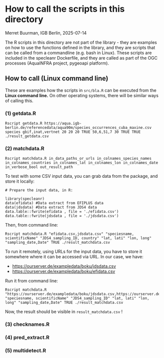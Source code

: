 # How to call the scripts in this directory

Merret Buurman, IGB Berlin, 2025-07-14


The R scripts in this directory are not part of the library - they are examples on how to use the functions defined in the library, and they are scripts that can be called from a commandline (e.g. bash in Linux). These scripts are included in the specleanr Dockerfile, and they are called as part of the OGC processes (AquaINFRA project, pygeoapi platform).

## How to call (Linux command line)

These are examples how the scripts in `src/bla.R` can be executed from the **Linux command line.** On other operating systems, there will be similar ways of calling this.

### (1) getdata.R

```
Rscript getdata.R https://aqua.igb-berlin.de/referencedata/aqua90m/species_occurrences_cuba_maxine.csv species gbif,inat,vertnet 20 20 20 TRUE 50,6,51,7 30 TRUE TRUE ./result_getdata.csv
```

### (2) matchdata.R

```
Rscript matchdata.R in_data_paths_or_urls in_colnames_species_names in_colnames_countries in_colnames_lat in_colnames_lon in_colnames_date in_verbose_bool out_result_path
```

To test with some CSV input data, you can grab data from the package, and store it locally:

```
# Prepare the input data, in R:

library(specleanr)
data(efidata) #Data extract from EFIPLUS data
data(jdsdata) #Data extract from JDS4 data
data.table::fwrite(efidata , file = './efidata.csv')
data.table::fwrite(jdsdata , file = './jdsdata.csv')
```

Then, from command line:

```
Rscript matchdata.R "efidata.csv,jdsdata.csv" "speciesname, scientificName" "JDS4_sampling_ID, country" "lat, lati" "lon, long" "sampling_date,Date" TRUE ./result_matchdata.csv
```

To run it remotely, using URLs for the input data, you have to store it somewhere where it can be accessed via URL. In our case, we have:

* https://ourserver.de/exampledata/boku/jdsdata.csv
* https://ourserver.de/exampledata/boku/efidata.csv


Run it from command line:

```
Rscript matchdata.R "https://ourserver.de/exampledata/boku/jdsdata.csv,https://ourserver.de/exampledata/boku/efidata.csv" "speciesname, scientificName" "JDS4_sampling_ID" "lat, lati" "lon, long" "sampling_date,Date" TRUE ./result_matchdata.csv
```

Now, the result should be visible in `result_matchdata.csv` !


### (3) checknames.R

### (4) pred_extract.R

### (5) multidetect.R

